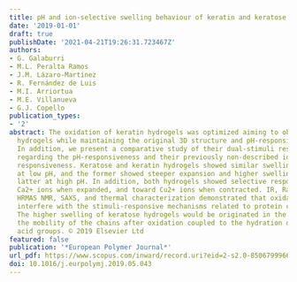 ```yaml
---
title: pH and ion-selective swelling behaviour of keratin and keratose 3D hydrogels
date: '2019-01-01'
draft: true
publishDate: '2021-04-21T19:26:31.723467Z'
authors:
- G. Galaburri
- M.L. Peralta Ramos
- J.M. Lázaro-Martínez
- R. Fernández de Luis
- M.I. Arriortua
- M.E. Villanueva
- G.J. Copello
publication_types:
- '2'
abstract: The oxidation of keratin hydrogels was optimized aiming to obtain keratose
  hydrogels while maintaining the original 3D structure and pH-responsive behaviour.
  In addition, we present a comparative study of their dual-stimuli responsive behaviour
  regarding the pH-responsiveness and their previously non-described ion selective
  responsiveness. Keratose and keratin hydrogels showed similar swellings when contracted
  at low pH, and the former showed steeper expansion and higher swelling than the
  latter at high pH. In addition, both hydrogels showed selective responsiveness toward
  Ca2+ ions when expanded, and toward Cu2+ ions when contracted. IR, Raman, ss-NMR,
  HRMAS NMR, SAXS, and thermal characterization demonstrated that oxidation does not
  interfere with the stimuli-responsive mechanisms related to protein conformation.
  The higher swelling of keratose hydrogels would be originated in the increase of
  the mobility of the chains after oxidation coupled to the hydration of sulfonic
  acid groups. © 2019 Elsevier Ltd
featured: false
publication: '*European Polymer Journal*'
url_pdf: https://www.scopus.com/inward/record.uri?eid=2-s2.0-85067999663&doi=10.1016%2fj.eurpolymj.2019.05.043&partnerID=40&md5=8eac8ee7597a353c0860f976f40b1036
doi: 10.1016/j.eurpolymj.2019.05.043
---
```


